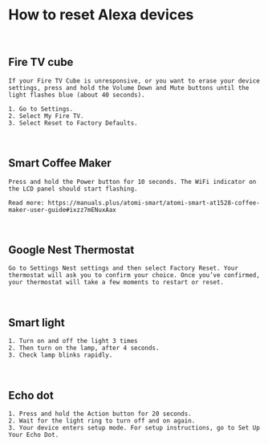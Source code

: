 # __How to reset Alexa devices__
<br />

## Fire TV cube
```
If your Fire TV Cube is unresponsive, or you want to erase your device settings, press and hold the Volume Down and Mute buttons until the light flashes blue (about 40 seconds).

1. Go to Settings.
2. Select My Fire TV.
3. Select Reset to Factory Defaults.
```
<br />

## Smart Coffee Maker
```
Press and hold the Power button for 10 seconds. The WiFi indicator on the LCD panel should start flashing.

Read more: https://manuals.plus/atomi-smart/atomi-smart-at1528-coffee-maker-user-guide#ixzz7mENuxAax
```
<br />

## Google Nest Thermostat
```
Go to Settings Nest settings and then select Factory Reset. Your thermostat will ask you to confirm your choice. Once you’ve confirmed, your thermostat will take a few moments to restart or reset.
```
<br />

## Smart light
```
1. Turn on and off the light 3 times
2. Then turn on the lamp, after 4 seconds.
3. Check lamp blinks rapidly.
```
<br />

## Echo dot
```
1. Press and hold the Action button for 20 seconds.
2. Wait for the light ring to turn off and on again.
3. Your device enters setup mode. For setup instructions, go to Set Up Your Echo Dot.
```
<br />